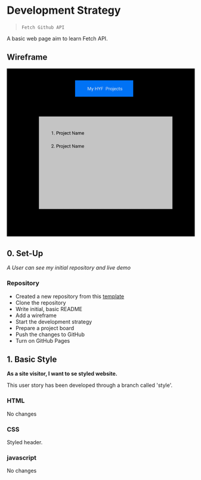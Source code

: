 # Development Strategy

> `Fetch Github API`

A basic web page aim to learn Fetch API.

## Wireframe

![wireframe](./fetcAPI.png)

## 0. Set-Up

_A User can see my initial repository and live demo_

### Repository

- Created a new repository from this [template](https://github.com/HackYourFutureBelgium/array-of-numbers)
- Clone the repository
- Write initial, basic README
- Add a wireframe
- Start the development strategy
- Prepare a project board
- Push the changes to GitHub
- Turn on GitHub Pages

## 1. Basic Style

**As a site visitor, I want to se styled website.**

This user story has been developed through a branch called 'style'.

### HTML

No changes

### CSS

Styled header.

### javascript

No changes
